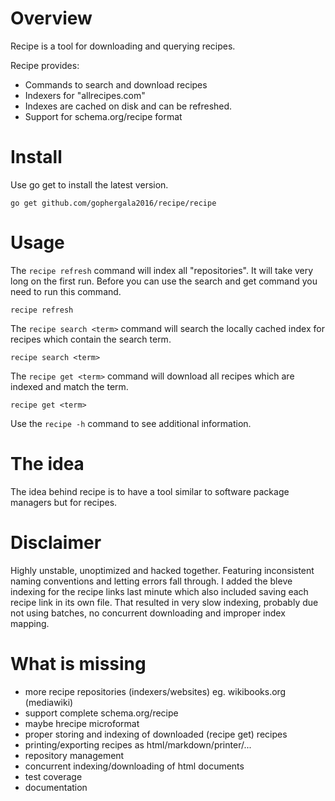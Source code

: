 # Overview
Recipe is a tool for downloading and querying recipes.

Recipe provides:
- Commands to search and download recipes
- Indexers for "allrecipes.com"
- Indexes are cached on disk and can be refreshed.
- Support for schema.org/recipe format

# Install
Use go get to install the latest version.

```
go get github.com/gophergala2016/recipe/recipe
```

# Usage
The `recipe refresh` command will index all "repositories". It will take very long on the first run.
Before you can use the search and get command you need to run this command.

```
recipe refresh
```

The `recipe search <term>` command will search the locally cached index for recipes which contain the search term.

```
recipe search <term>
```

The `recipe get <term>` command will download all recipes which are indexed and match the term.

```
recipe get <term>
```

Use the `recipe -h` command to see additional information.

# The idea
The idea behind recipe is to have a tool similar to software package managers but for recipes.

# Disclaimer
Highly unstable, unoptimized and hacked together. Featuring inconsistent naming conventions and letting errors fall through. I added the bleve indexing for the recipe links last minute which also included saving each recipe link in its own file. That resulted in very slow indexing, probably due not using batches, no concurrent downloading and improper index mapping.

# What is missing
- more recipe repositories (indexers/websites) eg. wikibooks.org (mediawiki)
- support complete schema.org/recipe
- maybe hrecipe microformat
- proper storing and indexing of downloaded (recipe get) recipes
- printing/exporting recipes as html/markdown/printer/...
- repository management
- concurrent indexing/downloading of html documents
- test coverage
- documentation
